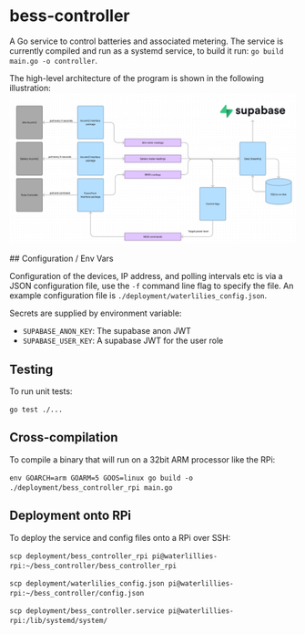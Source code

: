 
# bess-controller

A Go service to control batteries and associated metering. The service is currently compiled and run as a systemd service, to build it run: `go build main.go -o controller`.

The high-level architecture of the program is shown in the following illustration: ![high_level](docs/high_level.png)

## Configuration / Env Vars

Configuration of the devices, IP address, and polling intervals etc is via a JSON configuration file, use the `-f` command line flag to specify the file. An example configuration file is `./deployment/waterlilies_config.json`.

Secrets are supplied by environment variable:
- `SUPABASE_ANON_KEY`: The supabase anon JWT
- `SUPABASE_USER_KEY`: A supabase JWT for the user role 


## Testing

To run unit tests:

`go test ./...`


## Cross-compilation

To compile a binary that will run on a 32bit ARM processor like the RPi:

`env GOARCH=arm GOARM=5 GOOS=linux go build -o ./deployment/bess_controller_rpi main.go`


## Deployment onto RPi

To deploy the service and config files onto a RPi over SSH:

`scp deployment/bess_controller_rpi pi@waterlillies-rpi:~/bess_controller/bess_controller_rpi`

`scp deployment/waterlilies_config.json pi@waterlillies-rpi:~/bess_controller/config.json`

`scp deployment/bess_controller.service pi@waterlillies-rpi:/lib/systemd/system/`

